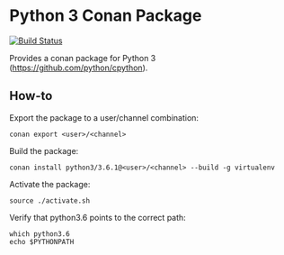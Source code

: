 # Python 3 Conan Package

[![Build Status](https://travis-ci.org/dcvetko/conan-python3.svg?branch=master)](https://travis-ci.org/dcvetko/conan-python3)

Provides a conan package for Python 3 (https://github.com/python/cpython).

## How-to

Export the package to a user/channel combination:
```
conan export <user>/<channel>
```

Build the package:
```
conan install python3/3.6.1@<user>/<channel> --build -g virtualenv
```

Activate the package:
```
source ./activate.sh
```

Verify that python3.6 points to the correct path:
```
which python3.6
echo $PYTHONPATH
```
